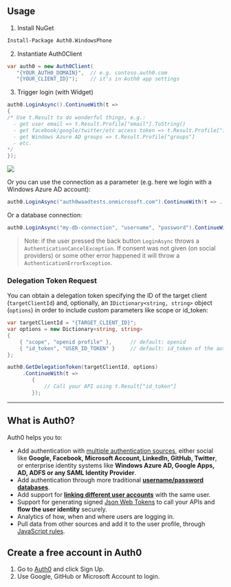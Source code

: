 ## Usage

1. Install NuGet

  ~~~ps
  Install-Package Auth0.WindowsPhone
  ~~~

2. Instantiate Auth0Client

  ~~~cs
  var auth0 = new Auth0Client(
     "{YOUR_AUTH0_DOMAIN}",  // e.g. contoso.auth0.com
     "{YOUR_CLIENT_ID}");    // it's in Auth0 app settings
  ~~~

3. Trigger login (with Widget) 

  ~~~cs
  auth0.LoginAsync().ContinueWith(t =>
  {
  /* Use t.Result to do wonderful things, e.g.: 
    - get user email => t.Result.Profile["email"].ToString()
    - get facebook/google/twitter/etc access token => t.Result.Profile["identities"][0]["access_token"]
    - get Windows Azure AD groups => t.Result.Profile["groups"]
    - etc.
  */
  });
  ~~~

  ![](http://puu.sh/4nZ1J.png)

Or you can use the connection as a parameter (e.g. here we login with a Windows Azure AD account):

~~~cs
auth0.LoginAsync("auth0waadtests.onmicrosoft.com").ContinueWith(t => .. );
~~~

Or a database connection:

~~~cs
auth0.LoginAsync("my-db-connection", "username", "password").ContinueWith(t => .. );
~~~

> Note: if the user pressed the back button `LoginAsync` throws a `AuthenticationCancelException`. If consent was not given (on social providers) or some other error happened it will throw a `AuthenticationErrorException`.

### Delegation Token Request

You can obtain a delegation token specifying the ID of the target client (`targetClientId`) and, optionally, an `IDictionary<string, string>` object (`options`) in order to include custom parameters like scope or id_token:

~~~cs
var targetClientId = "{TARGET_CLIENT_ID}";
var options = new Dictionary<string, string>
{
    { "scope", "openid profile" },		// default: openid
    { "id_token", "USER_ID_TOKEN" }		// default: id_token of the authenticated user (auth0.CurrentUser.IdToken)
};

auth0.GetDelegationToken(targetClientId, options)
     .ContinueWith(t =>
        {
            // Call your API using t.Result["id_token"]
        });
~~~

---

## What is Auth0?

Auth0 helps you to:

* Add authentication with [multiple authentication sources](https://docs.auth0.com/identityproviders), either social like **Google, Facebook, Microsoft Account, LinkedIn, GitHub, Twitter**, or enterprise identity systems like **Windows Azure AD, Google Apps, AD, ADFS or any SAML Identity Provider**. 
* Add authentication through more traditional **[username/password databases](https://docs.auth0.com/mysql-connection-tutorial)**.
* Add support for **[linking different user accounts](https://docs.auth0.com/link-accounts)** with the same user.
* Support for generating signed [Json Web Tokens](https://docs.auth0.com/jwt) to call your APIs and **flow the user identity** securely.
* Analytics of how, when and where users are logging in.
* Pull data from other sources and add it to the user profile, through [JavaScript rules](https://docs.auth0.com/rules).

## Create a free account in Auth0

1. Go to [Auth0](http://developers.auth0.com) and click Sign Up.
2. Use Google, GitHub or Microsoft Account to login.
